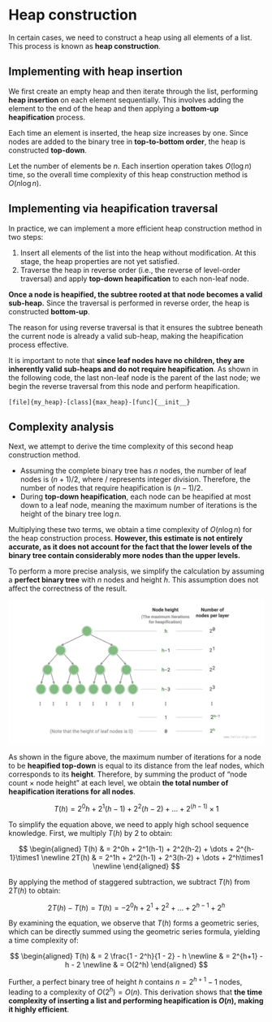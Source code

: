 # Heap construction

In certain cases, we need to construct a heap using all elements of a list. This process is known as **heap construction**.

## Implementing with heap insertion

We first create an empty heap and then iterate through the list, performing **heap insertion** on each element sequentially. This involves adding the element to the end of the heap and then applying a **bottom-up heapification** process.

Each time an element is inserted, the heap size increases by one. Since nodes are added to the binary tree in **top-to-bottom order**, the heap is constructed **top-down**.

Let the number of elements be $n$. Each insertion operation takes $O(\log{n})$ time, so the overall time complexity of this heap construction method is $O(n \log n)$.

## Implementing via heapification traversal

In practice, we can implement a more efficient heap construction method in two steps:

1. Insert all elements of the list into the heap without modification. At this stage, the heap properties are not yet satisfied.
2. Traverse the heap in reverse order (i.e., the reverse of level-order traversal) and apply **top-down heapification** to each non-leaf node.

**Once a node is heapified, the subtree rooted at that node becomes a valid sub-heap.** Since the traversal is performed in reverse order, the heap is constructed **bottom-up**.

The reason for using reverse traversal is that it ensures the subtree beneath the current node is already a valid sub-heap, making the heapification process effective.

It is important to note that **since leaf nodes have no children, they are inherently valid sub-heaps and do not require heapification**. As shown in the following code, the last non-leaf node is the parent of the last node; we begin the reverse traversal from this node and perform heapification.

```src
[file]{my_heap}-[class]{max_heap}-[func]{__init__}
```

## Complexity analysis

Next, we attempt to derive the time complexity of this second heap construction method.

- Assuming the complete binary tree has $n$ nodes, the number of leaf nodes is $(n + 1) / 2$, where $/$ represents integer division. Therefore, the number of nodes that require heapification is $(n - 1) / 2$.
- During **top-down heapification**, each node can be heapified at most down to a leaf node, meaning the maximum number of iterations is the height of the binary tree $\log n$.

Multiplying these two terms, we obtain a time complexity of $O(n \log n)$ for the heap construction process. **However, this estimate is not entirely accurate, as it does not account for the fact that the lower levels of the binary tree contain considerably more nodes than the upper levels.**

To perform a more precise analysis, we simplify the calculation by assuming a **perfect binary tree** with $n$ nodes and height $h$. This assumption does not affect the correctness of the result.

![Node counts at each level of a perfect binary tree](build_heap.assets/heapify_operations_count.png)

As shown in the figure above, the maximum number of iterations for a node to be **heapified top-down** is equal to its distance from the leaf nodes, which corresponds to its **height**. Therefore, by summing the product of “node count $\times$ node height” at each level, we obtain **the total number of heapification iterations for all nodes**.

$$
T(h) = 2^0h + 2^1(h-1) + 2^2(h-2) + \dots + 2^{(h-1)}\times1
$$

To simplify the equation above, we need to apply high school sequence knowledge. First, we multiply $T(h)$ by $2$ to obtain:

$$
\begin{aligned}
T(h) & = 2^0h + 2^1(h-1) + 2^2(h-2) + \dots + 2^{h-1}\times1 \newline
2T(h) & = 2^1h + 2^2(h-1) + 2^3(h-2) + \dots + 2^h\times1 \newline
\end{aligned}
$$

By applying the method of staggered subtraction, we subtract $T(h)$ from $2T(h)$ to obtain:

$$
2T(h) - T(h) = T(h) = -2^0h + 2^1 + 2^2 + \dots + 2^{h-1} + 2^h
$$

By examining the equation, we observe that $T(h)$ forms a geometric series, which can be directly summed using the geometric series formula, yielding a time complexity of:

$$
\begin{aligned}
T(h) & = 2 \frac{1 - 2^h}{1 - 2} - h \newline
& = 2^{h+1} - h - 2 \newline
& = O(2^h)
\end{aligned}
$$

Further, a perfect binary tree of height $h$ contains $n = 2^{h+1} - 1$ nodes, leading to a complexity of $O(2^h) = O(n)$. This derivation shows that **the time complexity of inserting a list and performing heapification is $O(n)$, making it highly efficient**.
